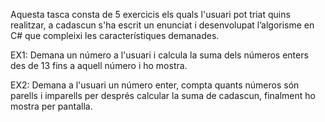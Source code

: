 Aquesta tasca consta de 5 exercicis els quals l'usuari pot triat quins realitzar, a cadascun s'ha escrit un enunciat i desenvolupat l’algorisme en C# que compleixi les característiques demanades.

EX1: Demana un número a l'usuari i calcula la suma dels números enters des de 13 fins a aquell número i ho mostra.

EX2: Demana a l'usuari un número enter, compta quants números són parells i imparells per després calcular la suma de cadascun, finalment ho mostra per pantalla.
